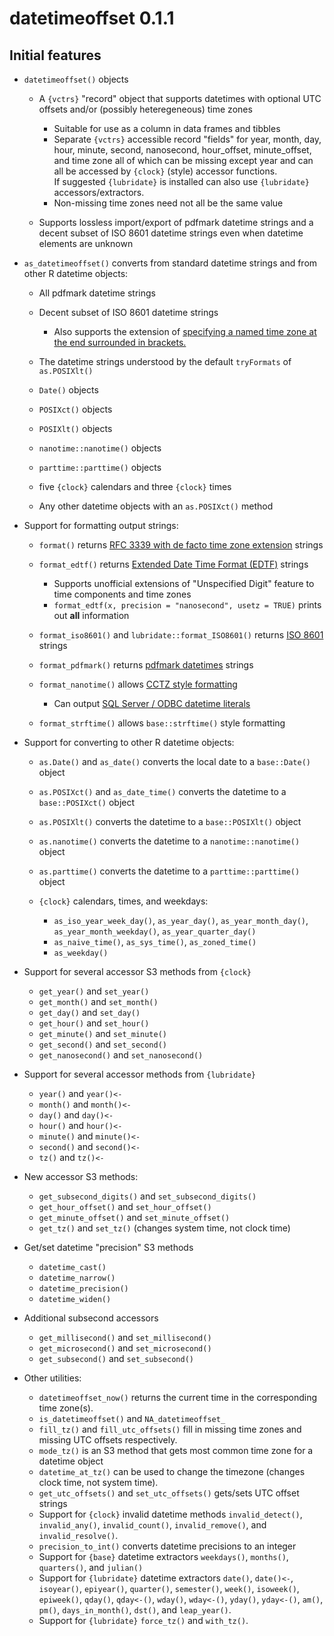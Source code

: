 datetimeoffset 0.1.1
====================

Initial features
----------------

* `datetimeoffset()` objects
 
  + A `{vctrs}` "record" object that supports datetimes with optional UTC offsets and/or (possibly heteregeneous) time zones

    - Suitable for use as a column in data frames and tibbles
    - Separate `{vctrs}` accessible record "fields" for year, month, day, hour, 
      minute, second, nanosecond, hour\_offset, minute\_offset, and time zone all of which 
      can be missing except year and can all be accessed by `{clock}` (style) 
      accessor functions.  
      If suggested `{lubridate}` is installed can also use `{lubridate}` accessors/extractors.
    - Non-missing time zones need not all be the same value 

  + Supports lossless import/export of pdfmark datetime strings and a decent subset of 
    ISO 8601 datetime strings even when datetime elements are unknown

* `as_datetimeoffset()` converts from standard datetime strings and from other R datetime objects:

  + All pdfmark datetime strings
  + Decent subset of ISO 8601 datetime strings

    - Also supports the extension of [specifying a named time zone at the end surrounded in brackets.](https://neo4j.com/docs/cypher-manual/current/syntax/temporal/#cypher-temporal-specify-time-zone)

  + The datetime strings understood by the default `tryFormats` of `as.POSIXlt()`
  + `Date()` objects
  + `POSIXct()` objects
  + `POSIXlt()` objects
  + `nanotime::nanotime()` objects
  + `parttime::parttime()` objects
  + five `{clock}` calendars and three `{clock}` times
  + Any other datetime objects with an `as.POSIXct()` method

* Support for formatting output strings:

  + `format()` returns [RFC 3339 with de facto time zone extension](https://neo4j.com/docs/cypher-manual/current/syntax/temporal/) strings
  + `format_edtf()` returns [Extended Date Time Format (EDTF)](https://www.loc.gov/standards/datetime/) strings

    - Supports unofficial extensions of "Unspecified Digit" feature to time components and time zones
    - `format_edtf(x, precision = "nanosecond", usetz = TRUE)` prints out **all** information

  + `format_iso8601()` and `lubridate::format_ISO8601()` returns [ISO 8601](https://en.wikipedia.org/wiki/ISO_8601#Combined_date_and_time_representations) strings
  + `format_pdfmark()` returns [pdfmark datetimes](https://opensource.adobe.com/dc-acrobat-sdk-docs/library/pdfmark/pdfmark_Basic.html#document-info-dictionary-docinfo) strings
  + `format_nanotime()` allows [CCTZ style formatting](https://github.com/google/cctz/blob/6e09ceb/include/time_zone.h#L197)

    - Can output [SQL Server / ODBC datetime literals](https://learn.microsoft.com/en-us/sql/relational-databases/native-client-odbc-date-time/data-type-support-for-odbc-date-and-time-improvements?source=recommendations&view=sql-server-ver16)

  + `format_strftime()` allows `base::strftime()` style formatting 

* Support for converting to other R datetime objects:

  + `as.Date()` and `as_date()` converts the local date to a `base::Date()` object
  + `as.POSIXct()` and `as_date_time()` converts the datetime to a `base::POSIXct()` object
  + `as.POSIXlt()` converts the datetime to a `base::POSIXlt()` object
  + `as.nanotime()` converts the datetime to a `nanotime::nanotime()` object
  + `as.parttime()` converts the datetime to a `parttime::parttime()` object
  + `{clock}` calendars, times, and weekdays:

    - `as_iso_year_week_day()`, `as_year_day()`, `as_year_month_day()`, `as_year_month_weekday()`, `as_year_quarter_day()`
    - `as_naive_time()`, `as_sys_time()`, `as_zoned_time()`
    - `as_weekday()`

* Support for several accessor S3 methods from `{clock}`

  + `get_year()` and `set_year()`
  + `get_month()` and `set_month()`
  + `get_day()` and `set_day()`
  + `get_hour()` and `set_hour()`
  + `get_minute()` and `set_minute()`
  + `get_second()` and `set_second()`
  + `get_nanosecond()` and `set_nanosecond()`

* Support for several accessor methods from `{lubridate}`

  + `year()` and `year()<-`
  + `month()` and `month()<-`
  + `day()` and `day()<-`
  + `hour()` and `hour()<-`
  + `minute()` and `minute()<-`
  + `second()` and `second()<-`
  + `tz()` and `tz()<-`

* New accessor S3 methods:

  + `get_subsecond_digits()` and `set_subsecond_digits()`
  + `get_hour_offset()` and `set_hour_offset()`
  + `get_minute_offset()` and `set_minute_offset()`
  + `get_tz()` and `set_tz()` (changes system time, not clock time)

* Get/set datetime "precision" S3 methods

  + `datetime_cast()`
  + `datetime_narrow()`
  + `datetime_precision()`
  + `datetime_widen()`

* Additional subsecond accessors

  + `get_millisecond()` and `set_millisecond()`
  + `get_microsecond()` and `set_microsecond()`
  + `get_subsecond()` and `set_subsecond()`

* Other utilities:

  + `datetimeoffset_now()` returns the current time in the corresponding time zone(s).
  + `is_datetimeoffset()` and `NA_datetimeoffset_`
  + `fill_tz()` and `fill_utc_offsets()` fill in missing time zones and missing UTC offsets respectively.
  + `mode_tz()` is an S3 method that gets most common time zone for a datetime object
  + `datetime_at_tz()` can be used to change the timezone 
    (changes clock time, not system time).
  + `get_utc_offsets()` and `set_utc_offsets()` gets/sets UTC offset strings
  + Support for `{clock}` invalid datetime methods `invalid_detect()`, `invalid_any()`,
    `invalid_count()`, `invalid_remove()`, and `invalid_resolve()`.
  + `precision_to_int()` converts datetime precisions to an integer
  + Support for `{base}` datetime extractors `weekdays()`, `months()`, `quarters()`, and `julian()`
  + Support for `{lubridate}` datetime extractors `date()`, `date()<-`, `isoyear()`, `epiyear()`, 
    `quarter()`, `semester()`, `week()`, `isoweek()`, `epiweek()`,
    `qday()`, `qday<-()`, `wday()`, `wday<-()`, `yday()`, `yday<-()`,
    `am()`, `pm()`, `days_in_month()`, `dst()`, and `leap_year()`.
  + Support for `{lubridate}` `force_tz()` and `with_tz()`.
